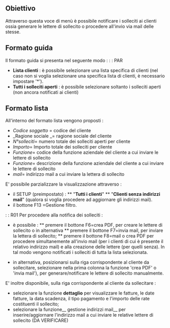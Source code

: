 ## Obiettivo
Attraverso questa voce di menù è possibile notificare i solleciti ai clienti ossia generare le lettere di sollecito o procedere all'invio via mail delle stesse.

## Formato guida
Il formato guida si presenta nel seguente modo : 
 :  : PAR
* **Lista clienti** :  è possibile selezionare una lista specifica di clienti (nel caso non si voglia selezionare una specifica lista di clienti, è necessario impostare '*').
* **Tutti i solleciti aperti** :  è possibile selezionare soltanto i solleciti aperti (non ancora notificati ai clienti)

## Formato lista
All'interno del formato lista vengono proposti : 

* _Codice soggetto_ = codice del cliente
* _Ragione sociale _= ragione sociale del cliente
* _N°solleciti_= numero totale dei solleciti aperti per cliente
* _Importo_= Importo totale dei solleciti per cliente
* _Funzione_= codice della funzione aziendale del cliente a cui inviare le lettere di sollecito
* _Funzione_= descrizione della funzione aziendale del cliente a cui inviare le lettere di sollecito
* _mail_= indirizzo mail a cui inviare la lettera di sollecito

E' possibile parzializzare la visualizzazione attraverso : 

* il SETUP (preimpostato) : 
** "__Tutti i clienti__"
** "__Clienti senza indirizzi mail__" (qualora si voglia procedere ad aggiornare gli indirizzi mail).
* il bottone F13 =Gestione filtro.

 :  : R01 Per procedere alla notifica dei solleciti : 
* è possibile : 
** premere il bottone F6=crea PDF, per creare le lettere di sollecito o in alternativa
** premere il bottone F7=invia mail, per inviare la lettera di sollecito;
** premere il bottone F8=mail o crea PDF per procedere simultanemente all'invio mail (per i clienti di cui è presente il relativo indirizzo mail) e alla creazione delle lettere (per quelli senza).
In tal modo vengono notificati i solleciti di tutta la lista selezionata.

* in alternativa, posizionarsi sulla riga corrispondente al cliente da sollecitare, selezionare nella prima  colonna  la funzione 'crea PDF' o 'invia mail'), per generare/notificare le lettere di sollecito manualmente.

E' inoltre disponibile, sulla riga corrispondente al cliente da sollecitare : 

* selezionare la funzione __dettaglio__ per visualizzare le fatture, le date fatture, la data scadenza, il tipo pagamento e l'importo delle rate costituenti il sollecito;
* selezionare la funzione__ gestione indirizzi mail__ per inserire/aggiornare l'indirizzo mail a cui inviare le relative lettere di sollecito (DA VERIFICARE)









